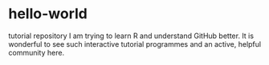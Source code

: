 # hello-world
tutorial repository
I am trying to learn R and understand GitHub better.
It is wonderful to see such interactive tutorial programmes and an active, helpful community here.
